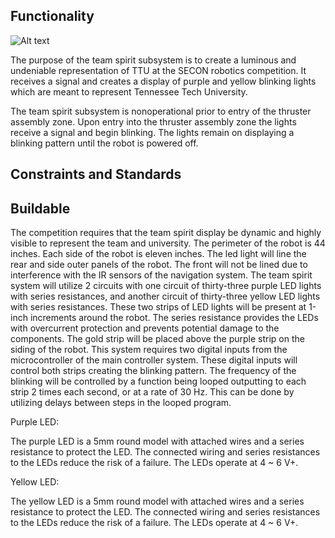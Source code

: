 ## Functionality

![Alt text]()

The purpose of the team spirit subsystem is to create a luminous and undeniable representation of TTU at the SECON robotics competition. It receives a signal and creates a display of purple and yellow blinking lights which are meant to represent Tennessee Tech University. 

The team spirit subsystem is nonoperational prior to entry of the thruster assembly zone. Upon entry into the thruster assembly zone the lights receive a signal and begin blinking. The lights remain on displaying a blinking pattern until the robot is powered off.

## Constraints and Standards

## Buildable

The competition requires that the team spirit display be dynamic and highly visible to represent the team and university. The perimeter of the robot is 44 inches. Each side of the robot is eleven inches. The led light will line the rear and side outer panels of the robot. The front will not be lined due to interference with the IR sensors of the navigation system. The team spirit system will utilize 2 circuits with one circuit of thirty-three purple LED lights with series resistances, and another circuit of thirty-three yellow LED lights with series resistances. These two strips of LED lights will be present at 1-inch increments around the robot. The series resistance provides the LEDs with overcurrent protection and prevents potential damage to the components. The gold strip will be placed above the purple strip on the siding of the robot. This system requires two digital inputs from the microcontroller of the main controller system. These digital inputs will control both strips creating the blinking pattern. The frequency of the blinking will be controlled by a function being looped outputting to each strip 2 times each second, or at a rate of 30 Hz. This can be done by utilizing delays between steps in the looped program.

Purple LED:

The purple LED is a 5mm round model with attached wires and a series resistance to protect the LED. The connected wiring and series resistances to the LEDs reduce the risk of a failure. The LEDs operate at 4 ~ 6 V+. 

Yellow LED:

The yellow LED is a 5mm round model with attached wires and a series resistance to protect the LED. The connected wiring and series resistances to the LEDs reduce the risk of a failure. The LEDs operate at 4 ~ 6  V+. 
